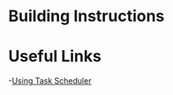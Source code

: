 # Building Instructions

# Useful Links
-[Using Task Scheduler](https://www.jcchouinard.com/python-automation-using-task-scheduler/)


